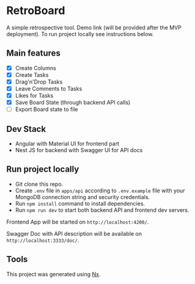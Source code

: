 # RetroBoard

A simple retrospective tool. Demo link (will be provided after the MVP deployment). To run project locally see instructions below.

## Main features

- [x] Create Columns
- [x] Create Tasks
- [x] Drag'n'Drop Tasks
- [x] Leave Comments to Tasks
- [x] Likes for Tasks
- [x] Save Board State (through backend API calls)
- [ ] Export Board state to file

## Dev Stack

- Angular with Material UI for frontend part
- Nest JS for backend with Swagger UI for API docs

## Run project locally

- Git clone this repo.
- Create `.env` file in `apps/api` according to `.env.example` file with your MongoDB connection string and security credentials.
- Run `npm install` command to install dependencies.
- Run `npm run dev` to start both backend API and frontend dev servers.

Frontend App will be started on `http://localhost:4200/`.

Swagger Doc with API description will be available on `http://localhost:3333/doc/`.

## Tools

This project was generated using [Nx](https://nx.dev).
